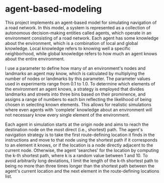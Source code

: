 # agent-based-modeling
This project implements an agent-based model for simulating navigation of a road network. In this model, a system is represented as a collection of autonomous decision-making entities called agents, which operate in an environment consisting of a road network. Each agent has some knowledge about the environment, which is a combination of local and global knowledge. Local knowledge refers to knowing well a specific neighborhood, while global knowledge refers to how much an agent knows about the entire environment.

I use a parameter to define how many of an environment's nodes and landmarks an agent may know, which is calculated by multiplying the number of nodes or landmarks by this parameter. The parameter values used in experiments range from 0.1 to 1.0. To determine which elements of the environment an agent knows, a strategy is employed that divides landmarks and streets into three bins based on their prominence, and assigns a range of numbers to each bin reflecting the likelihood of being chosen in selecting known elements. This allows for realistic simulations where even agents with 'complete' knowledge about an environment will not necessary know every single element of the environment.

Each agent in simulation starts at the origin node and aims to reach the destination node on the most direct (i.e., shortest) path. The agent's navigation strategy is to take the first route-defining location it finds in the instructions and move to that node using the shortest path if it corresponds to an element it knows, or if the location is a node directly adjacent to the current node. Otherwise, the agent 'searches' for the location by computing the k-th shortest path, where k is a random value between 1 and 10. To avoid arbitrarily long deviations, I limit the length of the k-th shortest path to being no more than three times longer than the shortest path between the agent's current location and the next element in the route-defining locations list.


